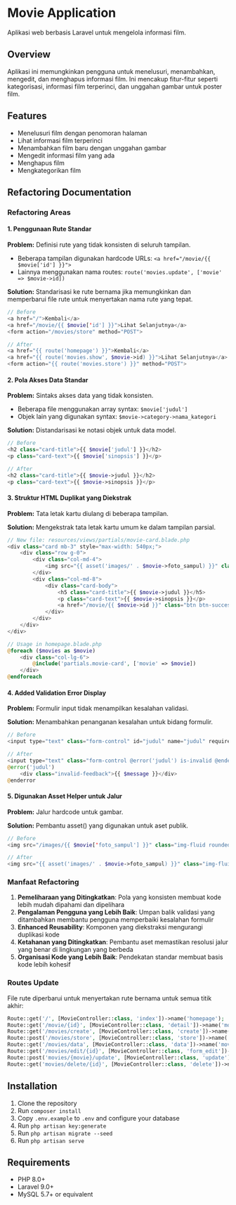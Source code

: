 # Movie Application

Aplikasi web berbasis Laravel untuk mengelola informasi film.

## Overview

Aplikasi ini memungkinkan pengguna untuk menelusuri, menambahkan, mengedit, dan menghapus informasi film. Ini mencakup fitur-fitur seperti kategorisasi, informasi film terperinci, dan unggahan gambar untuk poster film.

## Features

- Menelusuri film dengan penomoran halaman
- Lihat informasi film terperinci
- Menambahkan film baru dengan unggahan gambar
- Mengedit informasi film yang ada
- Menghapus film
- Mengkategorikan film

## Refactoring Documentation

### Refactoring Areas

#### 1. Penggunaan Rute Standar

**Problem:** Definisi rute yang tidak konsisten di seluruh tampilan.
- Beberapa tampilan digunakan hardcode URLs: `<a href="/movie/{{ $movie['id'] }}">`
- Lainnya menggunakan nama routes: `route('movies.update', ['movie' => $movie->id])`

**Solution:** Standarisasi ke rute bernama jika memungkinkan dan memperbarui file rute untuk menyertakan nama rute yang tepat.

```php
// Before
<a href="/">Kembali</a>
<a href="/movie/{{ $movie['id'] }}">Lihat Selanjutnya</a>
<form action="/movies/store" method="POST">

// After
<a href="{{ route('homepage') }}">Kembali</a>
<a href="{{ route('movies.show', $movie->id) }}">Lihat Selanjutnya</a>
<form action="{{ route('movies.store') }}" method="POST">
```

#### 2. Pola Akses Data Standar

**Problem:** Sintaks akses data yang tidak konsisten.
- Beberapa file menggunakan array syntax: `$movie['judul']`
- Objek lain yang digunakan syntax: `$movie->category->nama_kategori`

**Solution:** Distandarisasi ke notasi objek untuk data model.

```php
// Before
<h2 class="card-title">{{ $movie['judul'] }}</h2>
<p class="card-text">{{ $movie['sinopsis'] }}</p>

// After
<h2 class="card-title">{{ $movie->judul }}</h2>
<p class="card-text">{{ $movie->sinopsis }}</p>
```

#### 3. Struktur HTML Duplikat yang Diekstrak

**Problem:** Tata letak kartu diulang di beberapa tampilan.

**Solution:** Mengekstrak tata letak kartu umum ke dalam tampilan parsial.

```php
// New file: resources/views/partials/movie-card.blade.php
<div class="card mb-3" style="max-width: 540px;">
    <div class="row g-0">
        <div class="col-md-4">
            <img src="{{ asset('images/' . $movie->foto_sampul) }}" class="img-fluid rounded-start" alt="{{ $movie->judul }}">
        </div>
        <div class="col-md-8">
            <div class="card-body">
                <h5 class="card-title">{{ $movie->judul }}</h5>
                <p class="card-text">{{ $movie->sinopsis }}</p>
                <a href="/movie/{{ $movie->id }}" class="btn btn-success">Lihat Selanjutnya</a>
            </div>
        </div>
    </div>
</div>

// Usage in homepage.blade.php
@foreach ($movies as $movie)
    <div class="col-lg-6">
        @include('partials.movie-card', ['movie' => $movie])
    </div>
@endforeach
```

#### 4. Added Validation Error Display

**Problem:** Formulir input tidak menampilkan kesalahan validasi.

**Solution:** Menambahkan penanganan kesalahan untuk bidang formulir.

```php
// Before
<input type="text" class="form-control" id="judul" name="judul" required="">

// After
<input type="text" class="form-control @error('judul') is-invalid @enderror" id="judul" name="judul" value="{{ old('judul') }}" required>
@error('judul')
    <div class="invalid-feedback">{{ $message }}</div>
@enderror
```

#### 5. Digunakan Asset Helper untuk Jalur

**Problem:** Jalur hardcode untuk gambar.

**Solution:** Pembantu asset() yang digunakan untuk aset publik.

```php
// Before
<img src="/images/{{ $movie['foto_sampul'] }}" class="img-fluid rounded-start" alt="...">

// After
<img src="{{ asset('images/' . $movie->foto_sampul) }}" class="img-fluid rounded-start" alt="{{ $movie->judul }}">
```

### Manfaat Refactoring

1. **Pemeliharaan yang Ditingkatkan**: Pola yang konsisten membuat kode lebih mudah dipahami dan dipelihara
2. **Pengalaman Pengguna yang Lebih Baik**: Umpan balik validasi yang ditambahkan membantu pengguna memperbaiki kesalahan formulir
3. **Enhanced Reusability**: Komponen yang diekstraksi mengurangi duplikasi kode
4. **Ketahanan yang Ditingkatkan**: Pembantu aset memastikan resolusi jalur yang benar di lingkungan yang berbeda
5. **Organisasi Kode yang Lebih Baik**: Pendekatan standar membuat basis kode lebih kohesif

### Routes Update

File rute diperbarui untuk menyertakan rute bernama untuk semua titik akhir:

```php
Route::get('/', [MovieController::class, 'index'])->name('homepage');
Route::get('/movie/{id}', [MovieController::class, 'detail'])->name('movies.show');
Route::get('/movies/create', [MovieController::class, 'create'])->name('movies.create');
Route::post('/movies/store', [MovieController::class, 'store'])->name('movies.store');
Route::get('/movies/data', [MovieController::class, 'data'])->name('movies.index');
Route::get('/movies/edit/{id}', [MovieController::class, 'form_edit'])->name('movies.edit');
Route::post('movies/{movie}/update', [MovieController::class, 'update'])->name('movies.update');
Route::get('movies/delete/{id}', [MovieController::class, 'delete'])->name('movies.delete');
```

## Installation

1. Clone the repository
2. Run `composer install`
3. Copy `.env.example` to `.env` and configure your database
4. Run `php artisan key:generate`
5. Run `php artisan migrate --seed`
6. Run `php artisan serve`

## Requirements

- PHP 8.0+
- Laravel 9.0+
- MySQL 5.7+ or equivalent
